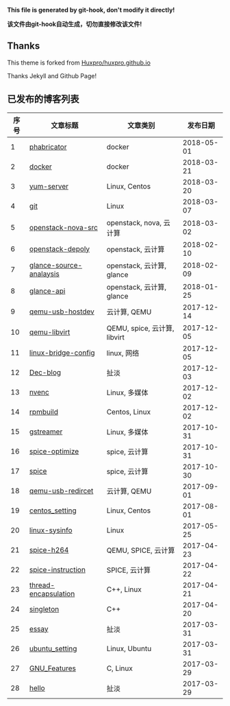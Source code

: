**This file is generated by git-hook, don't modify it directly!**

**该文件由git-hook自动生成，切勿直接修改该文件!**

## Thanks

This theme is forked from [Huxpro/huxpro.github.io](https://github.com/Huxpro/huxpro.github.io)

Thanks Jekyll and Github Page!

## 已发布的博客列表

|序号|文章标题|文章类别|发布日期|
|----|----|----|----|
|1|[phabricator](http://hanamichi.wiki/2018/05/01/phabricator)| docker|2018-05-01|
|2|[docker](http://hanamichi.wiki/2018/03/21/docker)| docker|2018-03-21|
|3|[yum-server](http://hanamichi.wiki/2018/03/20/yum-server)| Linux,  Centos|2018-03-20|
|4|[git](http://hanamichi.wiki/2018/03/07/git)| Linux|2018-03-07|
|5|[openstack-nova-src](http://hanamichi.wiki/2018/03/02/openstack-nova-src)| openstack,  nova,  云计算|2018-03-02|
|6|[openstack-depoly](http://hanamichi.wiki/2018/02/10/openstack-depoly)| openstack,  云计算|2018-02-10|
|7|[glance-source-analaysis](http://hanamichi.wiki/2018/02/09/glance-source-analaysis)| openstack,  云计算,  glance|2018-02-09|
|8|[glance-api](http://hanamichi.wiki/2018/01/25/glance-api)| openstack,  云计算,  glance|2018-01-25|
|9|[qemu-usb-hostdev](http://hanamichi.wiki/2017/12/14/qemu-usb-hostdev)| 云计算,  QEMU|2017-12-14|
|10|[qemu-libvirt](http://hanamichi.wiki/2017/12/05/qemu-libvirt)| QEMU,  spice,  云计算,  libvirt|2017-12-05|
|11|[linux-bridge-config](http://hanamichi.wiki/2017/12/05/linux-bridge-config)| linux,  网络|2017-12-05|
|12|[Dec-blog](http://hanamichi.wiki/2017/12/03/Dec-blog)| 扯淡|2017-12-03|
|13|[nvenc](http://hanamichi.wiki/2017/12/02/nvenc)| Linux,  多媒体|2017-12-02|
|14|[rpmbuild](http://hanamichi.wiki/2017/12/02/rpmbuild)| Centos,  Linux|2017-12-02|
|15|[gstreamer](http://hanamichi.wiki/2017/10/31/gstreamer)| Linux,  多媒体|2017-10-31|
|16|[spice-optimize](http://hanamichi.wiki/2017/10/31/spice-optimize)| spice,  云计算|2017-10-31|
|17|[spice](http://hanamichi.wiki/2017/10/30/spice)| spice,  云计算|2017-10-30|
|18|[qemu-usb-redircet](http://hanamichi.wiki/2017/09/01/qemu-usb-redircet)| 云计算,  QEMU|2017-09-01|
|19|[centos_setting](http://hanamichi.wiki/2017/08/01/centos_setting)| Linux,  Centos|2017-08-01|
|20|[linux-sysinfo](http://hanamichi.wiki/2017/05/25/linux-sysinfo)| Linux|2017-05-25|
|21|[spice-h264](http://hanamichi.wiki/2017/04/23/spice-h264)| QEMU,  SPICE,  云计算|2017-04-23|
|22|[spice-instruction](http://hanamichi.wiki/2017/04/22/spice-instruction)| SPICE,  云计算|2017-04-22|
|23|[thread-encapsulation](http://hanamichi.wiki/2017/04/21/thread-encapsulation)| C++,  Linux|2017-04-21|
|24|[singleton](http://hanamichi.wiki/2017/04/20/singleton)| C++|2017-04-20|
|25|[essay](http://hanamichi.wiki/2017/03/31/essay)| 扯淡|2017-03-31|
|26|[ubuntu_setting](http://hanamichi.wiki/2017/03/31/ubuntu_setting)| Linux,  Ubuntu|2017-03-31|
|27|[GNU_Features](http://hanamichi.wiki/2017/03/29/GNU_Features)| C,  Linux|2017-03-29|
|28|[hello](http://hanamichi.wiki/2017/03/29/hello)| 扯淡|2017-03-29|
